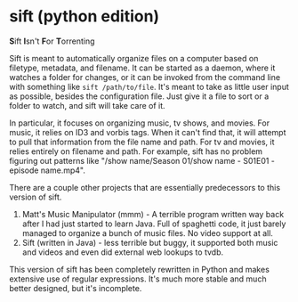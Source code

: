 # sift (python edition)

**S**ift **I**sn't **F**or **T**orrenting

Sift is meant to automatically organize files on a computer based on filetype, metadata, and filename. It can be started as a daemon, where it watches a folder for changes, or it can be invoked from the command line with something like `sift /path/to/file`. It's meant to take as little user input as possible, besides the configuration file. Just give it a file to sort or a folder to watch, and sift will take care of it.

In particular, it focuses on organizing music, tv shows, and movies. For music, it relies on ID3 and vorbis tags. When it can't find that, it will attempt to pull that information from the file name and path. For tv and movies, it relies entirely on filename and path. For example, sift has no problem figuring out patterns like "/show name/Season 01/show name - S01E01 - episode name.mp4".

There are a couple other projects that are essentially predecessors to this version of sift.
 1. Matt's Music Manipulator (mmm) - A terrible program written way back after I had just started to learn Java. Full of spaghetti code, it just barely managed to organize a bunch of music files. No video support at all.
 2. Sift (written in Java) - less terrible but buggy, it supported both music and videos and even did external web lookups to tvdb.

This version of sift has been completely rewritten in Python and makes extensive use of regular expressions. It's much more stable and much better designed, but it's incomplete.
